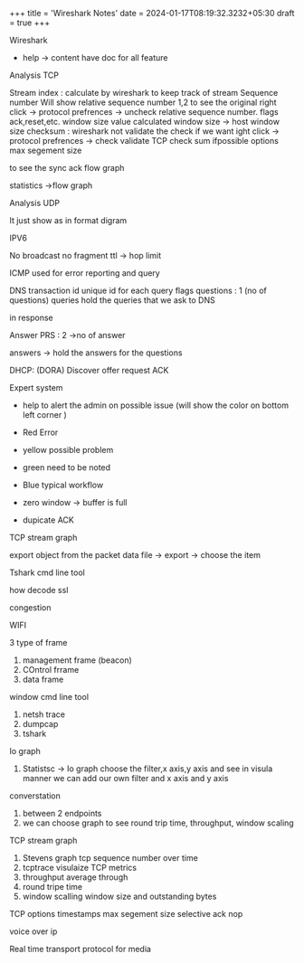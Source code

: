 +++
title = 'Wireshark Notes'
date  = 2024-01-17T08:19:32.3232+05:30
draft = true
+++


Wireshark
- help -> content have doc for all feature


Analysis TCP

Stream index : calculate by wireshark to keep track of stream 
Sequence number Will show relative sequence number 1,2 to see the original right click -> protocol prefrences -> uncheck relative sequence number.
flags  ack,reset,etc.
window size value
calculated window size -> host window size
checksum : wireshark not validate the check if we want ight click -> protocol prefrences -> check validate TCP check sum ifpossible
options max segement size

to see the sync ack flow graph

statistics ->flow graph


Analysis UDP

It just show as in format digram


IPV6

No broadcast
no fragment
ttl -> hop limit

ICMP
used for error reporting and query


DNS
transaction id unique id for each query
flags 
questions : 1 (no of questions)
queries  hold the queries that we ask to DNS

in response

Answer PRS  : 2 ->no of answer

answers -> hold the answers for the questions

DHCP:
(DORA)
Discover
offer
request 
ACK


Expert system
- help to alert the admin on possible issue (will show the color on bottom left corner )
- Red  Error
- yellow possible problem
- green need to be noted
- Blue typical workflow


- zero window -> buffer is full 
- dupicate ACK

TCP stream graph

export object from the packet data file -> export -> choose the item

Tshark cmd line tool

how decode ssl

congestion 

WIFI

3 type of frame
1. management frame (beacon)
2. COntrol frrame
3. data frame

window cmd line tool
1. netsh trace 
2. dumpcap 
3. tshark

Io graph
1. Statistsc -> Io graph choose the filter,x axis,y axis and see in visula manner we can add our own filter and x axis and y axis

converstation
 1. between 2 endpoints
 2. we can choose graph to see round trip time, throughput, window scaling

TCP stream graph
1. Stevens graph tcp sequence number over time
2. tcptrace visulaize TCP metrics
3. throughput average through
4. round tripe time
5. window scalling window size and outstanding bytes 

TCP options
timestamps 
max segement size
selective ack
nop


voice over ip

Real time transport protocol for media
